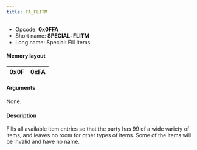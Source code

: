 ```yaml
---
title: FA_FLITM
---
```


- Opcode: **0x0FFA**
- Short name: **SPECIAL: FLITM**
- Long name: Special: Fill Items

#### Memory layout

| 0x0F | 0xFA |
|------|------|

#### Arguments

None.

#### Description

Fills all available item entries so that the party has 99 of a wide variety of items, and leaves no room for other types of items. Some of the items will be invalid and have no name.
